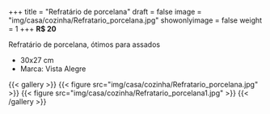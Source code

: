 +++
title = "Refratário de porcelana"
draft = false
image = "img/casa/cozinha/Refratario_porcelana.jpg"
showonlyimage = false
weight = 1
+++
**R$ 20**

<!--more-->

Refratário de porcelana, ótimos para assados	

- 30x27 cm
- Marca: Vista Alegre


{{< gallery >}}
{{< figure src="img/casa/cozinha/Refratario_porcelana.jpg" >}}
{{< figure src="img/casa/cozinha/Refratario_porcelana1.jpg" >}}
{{< /gallery >}}
